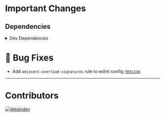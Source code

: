 # Important Changes

## Dependencies

<details>
<summary>Dev Dependencies</summary>

- Bumped **[husky](https://www.npmjs.com/package/husky/v/7.0.4)** from `7.0.2` to `7.0.4`

</details>

# :bug: Bug Fixes

- Add `adjacent-overload-signatures` rule to eslint config [`f03c234`](https://github.com/tagproject/ts-package-shared-config/commit/f03c234de78cd03e1547daa0168ec741c92e0838)

---

# Contributors

[![@keindev](https://avatars.githubusercontent.com/u/4527292?v=4&s=40)](https://github.com/keindev)
